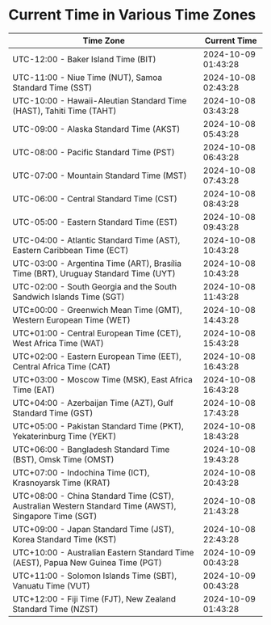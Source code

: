 # Current Time in Various Time Zones

| Time Zone | Current Time |
|-----------|--------------|
| UTC-12:00 - Baker Island Time (BIT) | 2024-10-09 01:43:28 |
| UTC-11:00 - Niue Time (NUT), Samoa Standard Time (SST) | 2024-10-08 02:43:28 |
| UTC-10:00 - Hawaii-Aleutian Standard Time (HAST), Tahiti Time (TAHT) | 2024-10-08 03:43:28 |
| UTC-09:00 - Alaska Standard Time (AKST) | 2024-10-08 05:43:28 |
| UTC-08:00 - Pacific Standard Time (PST) | 2024-10-08 06:43:28 |
| UTC-07:00 - Mountain Standard Time (MST) | 2024-10-08 07:43:28 |
| UTC-06:00 - Central Standard Time (CST) | 2024-10-08 08:43:28 |
| UTC-05:00 - Eastern Standard Time (EST) | 2024-10-08 09:43:28 |
| UTC-04:00 - Atlantic Standard Time (AST), Eastern Caribbean Time (ECT) | 2024-10-08 10:43:28 |
| UTC-03:00 - Argentina Time (ART), Brasília Time (BRT), Uruguay Standard Time (UYT) | 2024-10-08 10:43:28 |
| UTC-02:00 - South Georgia and the South Sandwich Islands Time (SGT) | 2024-10-08 11:43:28 |
| UTC±00:00 - Greenwich Mean Time (GMT), Western European Time (WET) | 2024-10-08 14:43:28 |
| UTC+01:00 - Central European Time (CET), West Africa Time (WAT) | 2024-10-08 15:43:28 |
| UTC+02:00 - Eastern European Time (EET), Central Africa Time (CAT) | 2024-10-08 16:43:28 |
| UTC+03:00 - Moscow Time (MSK), East Africa Time (EAT) | 2024-10-08 16:43:28 |
| UTC+04:00 - Azerbaijan Time (AZT), Gulf Standard Time (GST) | 2024-10-08 17:43:28 |
| UTC+05:00 - Pakistan Standard Time (PKT), Yekaterinburg Time (YEKT) | 2024-10-08 18:43:28 |
| UTC+06:00 - Bangladesh Standard Time (BST), Omsk Time (OMST) | 2024-10-08 19:43:28 |
| UTC+07:00 - Indochina Time (ICT), Krasnoyarsk Time (KRAT) | 2024-10-08 20:43:28 |
| UTC+08:00 - China Standard Time (CST), Australian Western Standard Time (AWST), Singapore Time (SGT) | 2024-10-08 21:43:28 |
| UTC+09:00 - Japan Standard Time (JST), Korea Standard Time (KST) | 2024-10-08 22:43:28 |
| UTC+10:00 - Australian Eastern Standard Time (AEST), Papua New Guinea Time (PGT) | 2024-10-09 00:43:28 |
| UTC+11:00 - Solomon Islands Time (SBT), Vanuatu Time (VUT) | 2024-10-09 00:43:28 |
| UTC+12:00 - Fiji Time (FJT), New Zealand Standard Time (NZST) | 2024-10-09 01:43:28 |

